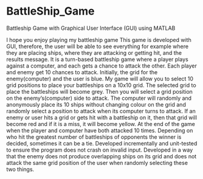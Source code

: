 # BattleShip_Game



Battleship Game with Graphical User Interface (GUI) using MATLAB

I hope you enjoy playing my battleship game 
This game is developed with GUI, therefore, the user will be able to see everything for example where they are placing ships, where they are attacking or getting hit, and the results message. 
It is a turn-based battleship game where a player plays against a computer, and each gets a chance to attack the other. Each player and enemy get 10 chances to attack.
Initially, the grid for the enemy(computer) and the user is blue.
My game will allow you to select 10 grid positions to place your battleships on a 10x10 grid. The selected grid to place the battleships will become grey. Then you will select a grid position on the enemy’s(computer) side to attack. The computer will randomly and anonymously place its 10 ships without changing colour on the grid and randomly select a position to attack when its computer turns to attack.
If an enemy or user hits a grid or gets hit with a battleship on it, then that grid will become red and if it is a miss, it will become yellow.
At the end of the game when the player and computer have both attacked 10 times. Depending on who hit the greatest number of battleships of opponents the winner is decided, sometimes it can be a tie.
Developed incrementally and unit-tested to ensure the program does not crash on invalid input.
Developed in a way that the enemy does not produce overlapping ships on its grid and does not attack the same grid position of the user when randomly selecting these two things.




